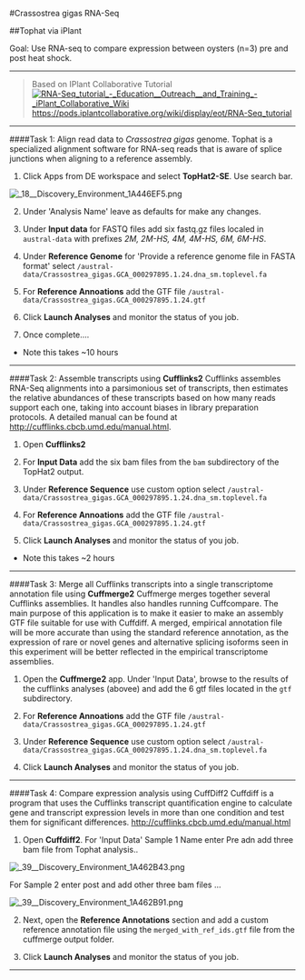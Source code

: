 #Crassostrea gigas RNA-Seq

##Tophat via iPlant

Goal: Use RNA-seq to compare expression between oysters (n=3) pre and post heat shock.
___

>Based on IPlant Collaborative Tutorial      
[<img src="http://eagle.fish.washington.edu/cnidarian/skitch/RNA-Seq_tutorial_-_Education__Outreach__and_Training_-_iPlant_Collaborative_Wiki_1A45D493.png" alt="RNA-Seq_tutorial_-_Education__Outreach__and_Training_-_iPlant_Collaborative_Wiki"/>](https://pods.iplantcollaborative.org/wiki/display/eot/RNA-Seq_tutorial)
<https://pods.iplantcollaborative.org/wiki/display/eot/RNA-Seq_tutorial>

___

####Task 1: Align read data to _Crassostrea gigas_ genome.
Tophat is a specialized alignment software for RNA-seq reads that is aware of splice junctions when aligning to a reference assembly.

1) Click Apps from DE workspace and select **TopHat2-SE**. Use search bar.

<img src="http://eagle.fish.washington.edu/cnidarian/skitch/_18__Discovery_Environment_1A446EF5.png" alt="_18__Discovery_Environment_1A446EF5.png"/>


2) Under 'Analysis Name' leave as defaults for make any changes.

3) Under **Input data** for FASTQ files add six fastq.gz files localed in `austral-data` with prefixes _2M, 2M-HS, 4M, 4M-HS, 6M, 6M-HS_. 

4) Under **Reference Genome** for 'Provide a reference genome file in FASTA format' select `/austral-data/Crassostrea_gigas.GCA_000297895.1.24.dna_sm.toplevel.fa` 

5) For **Reference Annoations** add the GTF file `/austral-data/Crassostrea_gigas.GCA_000297895.1.24.gtf`

6) Click **Launch Analyses** and monitor the status of you job.

7) Once complete....

- Note this takes ~10 hours 

---


####Task 2: Assemble transcripts using **Cufflinks2**
Cufflinks assembles RNA-Seq alignments into a parsimonious set of transcripts, then estimates the relative abundances of these transcripts based on how many reads support each one, taking into account biases in library preparation protocols. A detailed manual can be found at http://cufflinks.cbcb.umd.edu/manual.html.

1) Open **Cufflinks2**

2) For **Input Data** add the six bam files from the `bam` subdirectory of the TopHat2 output.

3) Under **Reference Sequence** use custom option select `/austral-data/Crassostrea_gigas.GCA_000297895.1.24.dna_sm.toplevel.fa` 

4) For **Reference Annoations** add the GTF file `/austral-data/Crassostrea_gigas.GCA_000297895.1.24.gtf`

5) Click **Launch Analyses** and monitor the status of you job.

- Note this takes ~2 hours 

---

####Task 3: Merge all Cufflinks transcripts into a single transcriptome annotation file using **Cuffmerge2**
Cuffmerge merges together several Cufflinks assemblies. It handles also handles running Cuffcompare. The main purpose of this application is to make it easier to make an assembly GTF file suitable for use with Cuffdiff. A merged, empirical annotation file will be more accurate than using the standard reference annotation, as the expression of rare or novel genes and alternative splicing isoforms seen in this experiment will be better reflected in the empirical transcriptome assemblies. 

1) Open the **Cuffmerge2** app. Under 'Input Data', browse to the results of the cufflinks analyses (abovee) and add the 6 gtf files located in the `gtf` subdirectory.

2) For **Reference Annoations** add the GTF file `/austral-data/Crassostrea_gigas.GCA_000297895.1.24.gtf`

3) Under **Reference Sequence** use custom option select `/austral-data/Crassostrea_gigas.GCA_000297895.1.24.dna_sm.toplevel.fa` 

4) Click **Launch Analyses** and monitor the status of you job.


---
####Task 4: Compare expression analysis using CuffDiff2
Cuffdiff is a program that uses the Cufflinks transcript quantification engine to calculate gene and transcript expression levels in more than one condition and test them for significant differences. <http://cufflinks.cbcb.umd.edu/manual.html>

1) Open **Cuffdiff2**. For 'Input Data' Sample 1 Name enter Pre adn add three bam file from Tophat analysis..

<img src="http://eagle.fish.washington.edu/cnidarian/skitch/_39__Discovery_Environment_1A462B43.png" alt="_39__Discovery_Environment_1A462B43.png"/>

For Sample 2 enter post and add other three bam files ...

<img src="http://eagle.fish.washington.edu/cnidarian/skitch/_39__Discovery_Environment_1A462B91.png" alt="_39__Discovery_Environment_1A462B91.png"/>

2) Next, open the **Reference Annotations** section and add a custom reference annotation file using the `merged_with_ref_ids.gtf` file from the cuffmerge output folder. 

3) Click **Launch Analyses** and monitor the status of you job.

---



